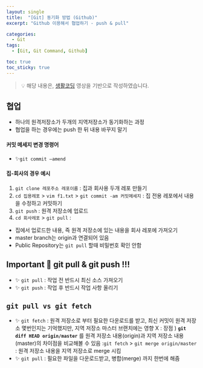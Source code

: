 ```yaml
---
layout: single
title:  "[Git] 동기화 방법 (Github)"
excerpt: "Github 이용해서 협업하기 - push & pull"

categories:
  - Git
tags:
  - [Git, Git Command, Github]

toc: true
toc_sticky: true
---
```

> 💡 해당 내용은, [생활코딩](https://www.youtube.com/playlist?list=PLuHgQVnccGMA8iwZwrGyNXCGy2LAAsTXk) 영상을 기반으로 작성하였습니다.

## 협업
- 하나의 원격저장소가 두개의 지역저장소가 동기화하는 과정
- 협업을 하는 경우에는 push 한 뒤 내용 바꾸지 말기 

#### 커밋 메세지 변경 명령어
- ✨`git commit —amend`

#### 집-회사의 경우 예시
1. `git clone 레포주소 레포이름` : 집과 회사용 두개 레포 만들기
2. `cd 집용레포` > `vim f1.txt` > `git commit -am 커밋메세지` : 집 전용 레포에서 내용을 수정하고 커밋하기
3. `git push` : 원격 저장소에 업로드
4. `cd 회사레포` > `git pull` : 
  - 집에서 업로드한 내용, 즉 원격 저장소에 있는 내용을 회사 레포에 가져오기
  - master branch는 origin과 연결되어 있음
  - Public Repository는 `git pull` 할때 비밀번호 확인 안함


## Important 🚀 git pull & git push !!!
- ✨ `git pull`
: 작업 전 반드시 최신 소스 가져오기
- ✨ `git push`
: 작업 후 반드시 작업 사항 올리기


## `git pull vs git fetch`
- ✨ `git fetch`
: 원격 저장소로 부터 필요한 다운로드를 받고, 최신 커밋이 원격 저장소 몇번인지는 기억했지만, 지역 저장소 마스터 브랜치에는 영향 X
: 장점 ) **`git diff HEAD origin/master`** 를 원격 저장소 내용(origin)과 지역 저장소 내용(master)의 차이점을 비교해볼 수 있음
:`git fetch` > `git merge origin/master` :  원격 저장소 내용을 지역 저장소로 merge 시킴
- ✨ `git pull`
: 필요한 파일을 다운로드받고, 병합(merge) 까지 한번에 해줌


